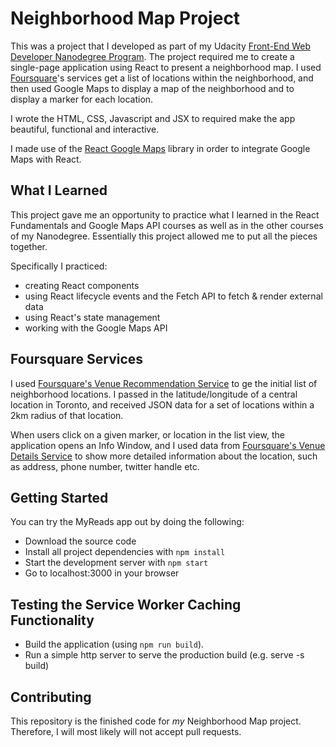 # Neighborhood Map Project

This was a project that I developed as part of my Udacity [Front-End Web Developer Nanodegree Program](https://www.udacity.com/course/front-end-web-developer-nanodegree--nd001). The project required me to create a single-page application using React to present a neighborhood map. I used [Foursquare](https://developer.foursquare.com/docs)'s services get a list of locations within the neighborhood, and then used Google Maps to display a map of the neighborhood and to display a marker for each location.

I wrote the HTML, CSS, Javascript and JSX to required make the app beautiful, functional and interactive.

I made use of the [React Google Maps](https://github.com/tomchentw/react-google-maps) library in order to integrate Google Maps with React.

## What I Learned
This project gave me an opportunity to practice what I learned in the React Fundamentals and Google Maps API courses as well as in the other courses of my Nanodegree. Essentially this project allowed me to put all the pieces together.

Specifically I practiced:
* creating React components
* using React lifecycle events and the Fetch API to fetch & render external data
* using React's state management
* working with the Google Maps API

## Foursquare Services
I used [Foursquare's Venue Recommendation Service](https://developer.foursquare.com/docs/api/venues/explore) to ge the initial list of neighborhood locations. I passed in the latitude/longitude of a central location in Toronto, and received JSON data for a set of locations within a 2km radius of that location.

When users click on a given marker, or location in the list view, the application opens an Info Window, and I used data from [Foursquare's Venue Details Service](https://developer.foursquare.com/docs/api/venues/details) to show more detailed information about the location, such as address, phone number, twitter handle etc.

## Getting Started
You can try the MyReads app out by doing the following:
* Download the source code
* Install all project dependencies with `npm install`
* Start the development server with `npm start`
* Go to localhost:3000 in your browser

## Testing the Service Worker Caching Functionality
* Build the application (using `npm run build`).
* Run a simple http server to serve the production build (e.g. serve -s build)

## Contributing

This repository is the finished code for _my_ Neighborhood Map project. Therefore, I will most likely will not accept pull requests.